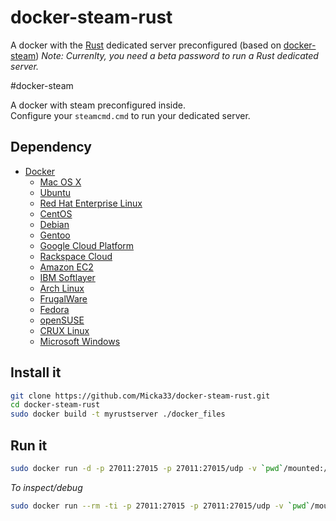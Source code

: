 docker-steam-rust
=================

A docker with the [Rust](http://store.steampowered.com/app/252490/) dedicated server preconfigured (based on [docker-steam](https://github.com/Micka33/docker-steam))
*Note: Currenlty, you need a beta password to run a Rust dedicated server.*

#docker-steam

A docker with steam preconfigured inside.  
Configure your `steamcmd.cmd` to run your dedicated server.  

## Dependency

- [Docker](https://www.docker.com/)  
  - [Mac OS X](https://docs.docker.com/installation/mac/)  
  - [Ubuntu](https://docs.docker.com/installation/ubuntulinux/)  
  - [Red Hat Enterprise Linux](https://docs.docker.com/installation/rhel/)
  - [CentOS](https://docs.docker.com/installation/centos/)
  - [Debian](https://docs.docker.com/installation/debian/)
  - [Gentoo](https://docs.docker.com/installation/gentoolinux/)
  - [Google Cloud Platform](https://docs.docker.com/installation/google/)
  - [Rackspace Cloud](https://docs.docker.com/installation/rackspace/)
  - [Amazon EC2](https://docs.docker.com/installation/amazon/)
  - [IBM Softlayer](https://docs.docker.com/installation/softlayer/)
  - [Arch Linux](https://docs.docker.com/installation/archlinux/)
  - [FrugalWare](https://docs.docker.com/installation/frugalware/)
  - [Fedora](https://docs.docker.com/installation/fedora/)
  - [openSUSE](https://docs.docker.com/installation/openSUSE/)
  - [CRUX Linux](https://docs.docker.com/installation/cruxlinux/)
  - [Microsoft Windows](https://docs.docker.com/installation/windows/)


## Install it

```bash
git clone https://github.com/Micka33/docker-steam-rust.git
cd docker-steam-rust
sudo docker build -t myrustserver ./docker_files
```

## Run it

```bash
sudo docker run -d -p 27011:27015 -p 27011:27015/udp -v `pwd`/mounted:/root/mounted myrustserver /sbin/my_init  -- bash -l
```

*To inspect/debug*
```bash
sudo docker run --rm -ti -p 27011:27015 -p 27011:27015/udp -v `pwd`/mounted:/root/mounted myrustserver /sbin/my_init  -- bash -l
```